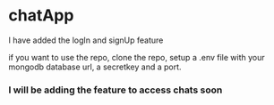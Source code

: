 # chatApp

I have added the logIn and signUp feature

if you want to use the repo,
clone the repo, setup a .env file with your mongodb database url, a secretkey and a port.

### I will be adding the feature to access chats soon
